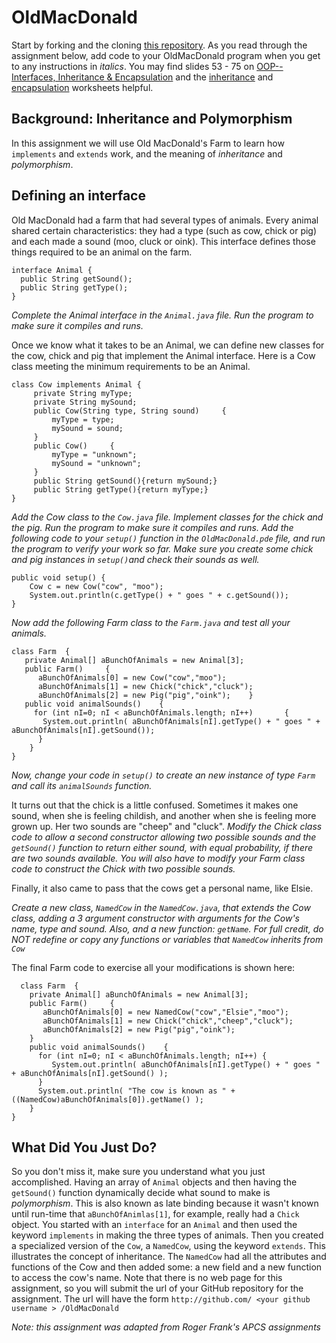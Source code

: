 OldMacDonald
================


Start by forking and the cloning [this repository](https://github.com/APCSLowell/OldMacDonald). As you read through the assignment below, add code to your OldMacDonald program when you get to any instructions in *italics*.  You may find slides 53 - 75 on [OOP--Interfaces, Inheritance & Encapsulation](https://docs.google.com/presentation/d/1Eldw10Y6tP7Ru6pjaCcZPhm5vxjnKjVrWLB8qT5IiF0/edit?usp=sharing) and the [inheritance](https://drive.google.com/file/d/0Bz2ZkT6qWPYTOTllMzdiMzUtZTk3OC00YmZlLTk1MGMtOTFkNDU2MTQ3OWIx/view?usp=sharing) and [encapsulation](https://drive.google.com/open?id=0Bz2ZkT6qWPYTZDQ3NjFmMTctNTRlOS00NjAxLTg3YjQtZTMzMGVjYjA0YjA5) worksheets helpful. 

Background: Inheritance and Polymorphism
---------------------------------------- 
In this assignment we will use Old MacDonald's Farm to learn how `implements` and `extends` work, and the meaning of *inheritance* and *polymorphism*.

Defining an interface
---------------------
Old MacDonald had a farm that had several types of animals. Every animal shared certain characteristics: they had a type (such as cow, chick or pig) and each made a sound (moo, cluck or oink). This interface defines those things required to be an animal on the farm.
```    
interface Animal {    
  public String getSound();        
  public String getType(); 
}  
```        
*Complete the Animal interface in the `Animal.java` file. Run the program to make sure it compiles and runs.*

Once we know what it takes to be an Animal, we can define new classes for the cow, chick and pig that implement the Animal interface. Here is a Cow class meeting the minimum requirements to be an Animal.
```     
class Cow implements Animal {     
     private String myType;     
     private String mySound;      
     public Cow(String type, String sound)     {         
         myType = type;         
         mySound = sound;     
     }     
     public Cow()     {         
         myType = "unknown";         
         mySound = "unknown";     
     }      
     public String getSound(){return mySound;}     
     public String getType(){return myType;} 
}
``` 
     
*Add the Cow class to the `Cow.java` file.
Implement classes for the chick and the pig. Run the program to make sure it compiles and runs.
Add the following code to your `setup()` function in the `OldMacDonald.pde` file, and run the program to verify your work so far. Make sure you create some chick and pig instances in `setup()`and check their sounds as well.*
```    
public void setup() {     
    Cow c = new Cow("cow", "moo");   
    System.out.println(c.getType() + " goes " + c.getSound());    
}
```    
*Now add the following Farm class to the `Farm.java` and test all your animals.*
```    
class Farm  {     
   private Animal[] aBunchOfAnimals = new Animal[3];    
   public Farm()     {       
      aBunchOfAnimals[0] = new Cow("cow","moo");           
      aBunchOfAnimals[1] = new Chick("chick","cluck");       
      aBunchOfAnimals[2] = new Pig("pig","oink");    }         
   public void animalSounds()    {       
     for (int nI=0; nI < aBunchOfAnimals.length; nI++)       {          
       System.out.println( aBunchOfAnimals[nI].getType() + " goes " + aBunchOfAnimals[nI].getSound());       
      }    
    } 
} 
```   
*Now, change your code in `setup()` to create an new instance of type `Farm` and call its `animalSounds` function.*  

It turns out that the chick is a little confused. Sometimes it makes one sound, when she is feeling childish, and another when she is feeling more grown up. Her two sounds are "cheep" and "cluck".
*Modify the Chick class code to allow a second constructor allowing two possible sounds and the `getSound()` function to return either sound, with equal probability, if there are two sounds available.
You will also have to modify your Farm class code to construct the Chick with two possible sounds.*

Finally, it also came to pass that the cows get a personal name, like Elsie.

*Create a new class, `NamedCow` in the `NamedCow.java`, that extends the Cow class, adding a 3 argument constructor with arguments for the Cow's name, type and sound. Also, and a new function: `getName`. For full credit, do NOT redefine or copy any functions or variables that `NamedCow` inherits from `Cow`*
    
The final Farm code to exercise all your modifications is shown here:
```
  class Farm  {     
    private Animal[] aBunchOfAnimals = new Animal[3];    
    public Farm()     {       
       aBunchOfAnimals[0] = new NamedCow("cow","Elsie","moo");          
       aBunchOfAnimals[1] = new Chick("chick","cheep","cluck");
       aBunchOfAnimals[2] = new Pig("pig","oink");    
    }     
    public void animalSounds()    {
      for (int nI=0; nI < aBunchOfAnimals.length; nI++) {             
         System.out.println( aBunchOfAnimals[nI].getType() + " goes " + aBunchOfAnimals[nI].getSound() );       
      }       
      System.out.println( "The cow is known as " + ((NamedCow)aBunchOfAnimals[0]).getName() );    
    } 
}
```    

What Did You Just Do?
---------------------
So you don't miss it, make sure you understand what you just accomplished. Having an array of `Animal` objects and then having the `getSound()` function dynamically decide what sound to make is *polymorphism*. This is also known as late binding because it wasn't known until run-time that `aBunchOfAnimlas[1]`, for example, really had a `Chick` object. You started with an `interface` for an `Animal` and then used the keyword `implements` in making the three types of animals. Then you created a specialized version of the `Cow`, a `NamedCow`, using the keyword `extends`. This illustrates the concept of inheritance. The `NamedCow` had all the attributes and functions of the Cow and then added some: a new field and a new function to access the cow's name.
Note that there is no web page for this assignment, so you will submit the url of your GitHub repository for the assignment. The url will have the form
`http://github.com/ <your github username > /OldMacDonald`

*Note: this assignment was adapted from Roger Frank's APCS assignments*
